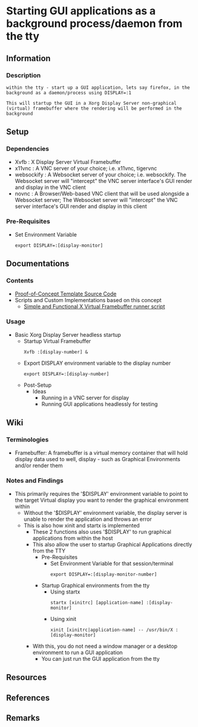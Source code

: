 # Starting GUI applications as a background process/daemon from the tty

## Information
### Description
```
within the tty - start up a GUI application, lets say firefox, in the background as a daemon/process using DISPLAY=:1

This will startup the GUI in a Xorg Display Server non-graphical (virtual) framebuffer where the rendering will be performed in the background
```

## Setup
### Dependencies
+ Xvfb : X Display Server Virtual Framebuffer
+ x11vnc : A VNC server of your choice; i.e. x11vnc, tigervnc
+ websockify : A Websocket server of your choice; i.e. websockify. The Websocket server will "intercept" the VNC server interface's GUI render and display in the VNC client
+ novnc : A Browser/Web-based VNC client that will be used alongside a Websocket server; The Websocket server will "intercept" the VNC server interface's GUI render and display in this client

### Pre-Requisites
- Set Environment Variable
    ```console
    export DISPLAY=:[display-monitor]
    ```

## Documentations
### Contents
- [Proof-of-Concept Template Source Code](templates/start_xvfb.sh)
- Scripts and Custom Implementations based on this concept
    + [Simple and Functional X Virtual Framebuffer runner script](implementations/start_xvfb.sh)

### Usage
- Basic Xorg Display Server headless startup
    - Startup Virtual Framebuffer
        ```console
        Xvfb :[display-number] &
        ```
    - Export DISPLAY environment variable to the display number
        ```console
        export DISPLAY=:[display-number]
        ```
    - Post-Setup
        - Ideas
            + Running in a VNC server for display
            + Running GUI applications headlessly for testing

## Wiki
### Terminologies
+ Framebuffer: A framebuffer is a virtual memory container that will hold display data used to well, display - such as Graphical Environments and/or render them

### Notes and Findings
- This primarily requires the '$DISPLAY' environment variable to point to the target Virtual display you want to render the graphical environment within
    + Without the '$DISPLAY' environment variable, the display server is unable to render the application and throws an error
    - This is also how xinit and startx is implemented
        + These 2 functions also uses '$DISPLAY' to run graphical applications from within the host
        - This also allow the user to startup Graphical Applications directly from the TTY
            - Pre-Requisites
                - Set Environment Variable for that session/terminal
                    ```console
                    export DISPLAY=:[display-monitor-number]
                    ```
            - Startup Graphical environments from the tty
                - Using startx
                    ```console
                    startx [xinitrc] [application-name] :[display-monitor]
                    ```
                - Using xinit
                    ```console
                    xinit [xinitrc|application-name] -- /usr/bin/X :[display-monitor]
                    ```
        - With this, you do not need a window manager or a desktop environment to run a GUI application
            + You can just run the GUI application from the tty

## Resources

## References

## Remarks

